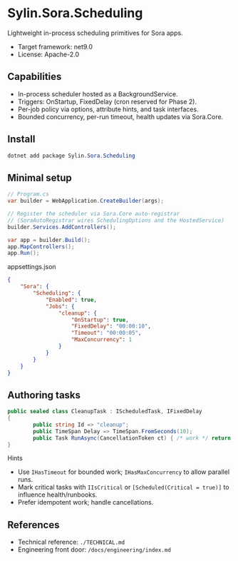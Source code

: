 # Sylin.Sora.Scheduling

Lightweight in-process scheduling primitives for Sora apps.

- Target framework: net9.0
- License: Apache-2.0

## Capabilities
- In-process scheduler hosted as a BackgroundService.
- Triggers: OnStartup, FixedDelay (cron reserved for Phase 2).
- Per-job policy via options, attribute hints, and task interfaces.
- Bounded concurrency, per-run timeout, health updates via Sora.Core.

## Install

```powershell
dotnet add package Sylin.Sora.Scheduling
```

## Minimal setup

```csharp
// Program.cs
var builder = WebApplication.CreateBuilder(args);

// Register the scheduler via Sora.Core auto-registrar
// (SoraAutoRegistrar wires SchedulingOptions and the HostedService)
builder.Services.AddControllers();

var app = builder.Build();
app.MapControllers();
app.Run();
```

appsettings.json

```json
{
	"Sora": {
		"Scheduling": {
			"Enabled": true,
			"Jobs": {
				"cleanup": {
					"OnStartup": true,
					"FixedDelay": "00:00:10",
					"Timeout": "00:00:05",
					"MaxConcurrency": 1
				}
			}
		}
	}
}
```

## Authoring tasks

```csharp
public sealed class CleanupTask : IScheduledTask, IFixedDelay
{
		public string Id => "cleanup";
		public TimeSpan Delay => TimeSpan.FromSeconds(10);
		public Task RunAsync(CancellationToken ct) { /* work */ return Task.CompletedTask; }
}
```

Hints
- Use `IHasTimeout` for bounded work; `IHasMaxConcurrency` to allow parallel runs.
- Mark critical tasks with `IIsCritical` or `[Scheduled(Critical = true)]` to influence health/runbooks.
- Prefer idempotent work; handle cancellations.

## References
- Technical reference: `./TECHNICAL.md`
- Engineering front door: `/docs/engineering/index.md`
